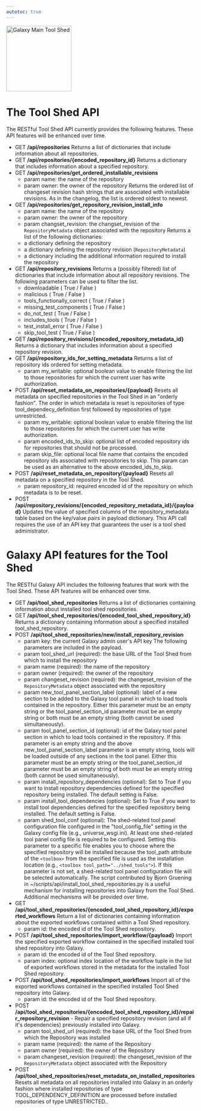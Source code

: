 ```yaml
---
autotoc: true
---
```

<div class='center'> <a href='http://toolshed.g2.bx.psu.edu'><img src="/src/Images/Logos/ToolShed.jpg" alt="Galaxy Main Tool Shed" height="174" /></a> </div>



# The Tool Shed API

The RESTful Tool Shed API currently provides the following features.  These API features will be enhanced over time.

* GET **/api/repositories**
  Returns a list of dictionaries that include information about all repositories.
* GET **/api/repositories/{encoded_repository_id}**
  Returns a dictionary that includes information about a specified repository.
* GET **/api/repositories/get_ordered_installable_revisions**
  * param name: the name of the repository
  * param owner: the owner of the repository
  Returns the ordered list of changeset revision hash strings that are associated with installable revisions.  As in the changelog, the list is ordered oldest to newest.
* GET **/api/repositories/get_repository_revision_install_info**
  * param name: the name of the repository
  * param owner: the owner of the repository
  * param changset_revision: the changset_revision of the `RepositoryMetadata` object associated with the repository
  Returns a list of the following dictionaries:
  * a dictionary defining the repository
  * a dictionary defining the repository revision (`RepositoryMetadata`)
  * a dictionary including the additional information required to install the repository
* GET **/api/repository_revisions**
  Returns a (possibly filtered) list of dictionaries that include information about all repository revisions.  The following parameters can be used to filter the list.
  * downloadable ( True / False )
  * malicious ( True / False )
  * tools_functionally_correct ( True / False )
  * missing_test_components ( True / False )
  * do_not_test ( True / False )
  * includes_tools ( True / False )
  * test_install_error ( True / False )
  * skip_tool_test ( True / False )
* GET **/api/repository_revisions/{encoded_repository_metadata_id}**
  Returns a dictionary that includes information about a specified repository revision.
* GET **/api/repository_ids_for_setting_metadata**
  Returns a list of repository ids ordered for setting metadata.
  * param my_writable: optional boolean value to enable filtering the list to those repositories for which the current user has write authorization.
* POST **/api/reset_metadata_on_repositories/{payload}**
  Resets all metadata on specified repositories in the Tool Shed in an "orderly fashion".  The order in which metadata is reset is repositories of type tool_dependecy_definition first followed by repositories of type unrestricted.
  * param my_writable: optional boolean value to enable filtering the list to those repositories for which the current user has write authorization.
  * param encoded_ids_to_skip: optional list of encoded repository ids for repositories that should not be processed.
  * param skip_file: optional local file name that contains the encoded repository ids associated with repositories to skip.  This param can be used as an alternative to the above encoded_ids_to_skip.
* POST **/api/reset_metadata_on_repository/{payload}**
  Resets all metadata on a specified repository in the Tool Shed.
  * param repository_id: required encoded id of the repository on which metadata is to be reset.
* POST **/api/repository_revisions/{encoded_repository_metadata_id}/{payload}**
  Updates the value of specified columns of the repository_metadata table based on the key/value pairs in payload dictionary.  This API call requires the use of an API key that guarantees the user is a tool shed administrator.

# Galaxy API features for the Tool Shed

The RESTful Galaxy API includes the following features that work with the Tool Shed.  These API features will be enhanced over time.

* GET **/api/tool_shed_repositories**
  Returns a list of dictionaries containing information about installed tool shed repositories.
* GET **/api/tool_shed_repositories/{encoded_tool_shed_repository_id}**
  Returns a dictionary containing information about a specified installed tool_shed_repository.
* POST **/api/tool_shed_repositories/new/install_repository_revision**
  * param key: the current Galaxy admin user's API key
  The following parameters are included in the payload.
  * param tool_shed_url (required): the base URL of the Tool Shed from which to install the repository
  * param name (required): the name of the repository
  * param owner (required): the owner of the repository
  * param changeset_revision (required): the changeset_revision of the `RepositoryMetadata` object associated with the repository
  * param new_tool_panel_section_label (optional): label of a new section to be added to the Galaxy tool panel in which to load tools contained in the repository.  Either this parameter must be an empty string or the tool_panel_section_id parameter must be an empty string or both must be an empty string (both cannot be used simultaneously).
  * param tool_panel_section_id (optional): id of the Galaxy tool panel section in which to load tools contained in the repository.  If this parameter is an empty string and the above new_tool_panel_section_label parameter is an empty string, tools will be loaded outside of any sections in the tool panel.  Either this parameter must be an empty string or the tool_panel_section_id parameter must be an empty string of both must be an empty string (both cannot be used simultaneously).
  * param install_repository_dependencies (optional): Set to True if you want to install repository dependencies defined for the specified repository being installed.  The default setting is False.
  * param install_tool_dependencies (optional): Set to True if you want to install tool dependencies defined for the specified repository being installed.  The default setting is False.
  * param shed_tool_conf (optional): The shed-related tool panel configuration file configured in the "tool_config_file" setting in the Galaxy config file (e.g., universe_wsgi.ini).  At least one shed-related tool panel config file is required to be configured. Setting this parameter to a specific file enables you to choose where the specified repository will be installed because the tool_path attribute of the `<toolbox>` from the specified file is used as the installation location (e.g., `<toolbox tool_path="../shed_tools">`).  If this parameter is not set, a shed-related tool panel configuration file will be selected automatically.
  The script contributed by Bjorn Gruening in ~/scripts/api/install_tool_shed_repositories.py is a useful mechanism for installing repositories into Galaxy from the Tool Shed.  Additional mechanisms will be provided over time.
* GET **/api/tool_shed_repositories/{encoded_tool_shed_repository_id}/exported_workflows**
  Return a list of dictionaries containing information about the exported workflows contained within a Tool Shed repository.
  * param id: the encoded id of the Tool Shed repository.
* POST **/api/tool_shed_repositories/import_workflow/{payload}**
  Import the specified exported workflow contained in the specified installed tool shed repository into Galaxy.
  * param id: the encoded id of the Tool Shed repository.
  * param index: optional index location of the workflow tuple in the list of exported workflows stored in the metadata for the installed Tool Shed repository.
* POST **/api/tool_shed_repositories/import_workflows**
  Import all of the exported workflows contained in the specified installed Tool Shed repository into Galaxy.
  * param id: the encoded id of the Tool Shed repository.
* POST **/api/tool_shed_repositories/{encoded_tool_shed_repository_id}/repair_repository_revision** - Repair a specified repository revision (and all if it's dependencies) previously installed into Galaxy.
  * param tool_shed_url (required): the base URL of the Tool Shed from which the Repository was installed
  * param name (required): the name of the Repository
  * param owner (required): the owner of the Repository
  * param changeset_revision (required): the changeset_revision of the `RepositoryMetadata` object associated with the Repository
* POST **/api/tool_shed_repositories/reset_metadata_on_installed_repositories**
  Resets all metadata on all repositories installed into Galaxy in an orderly fashion where installed repositories of type TOOL_DEPENDENCY_DEFINITION are processed before installed repositories of type UNRESTRICTED..

